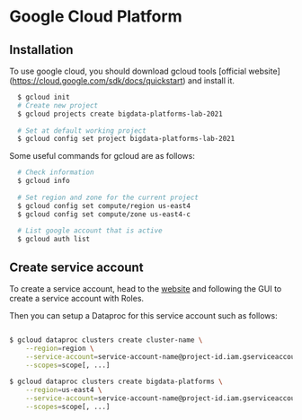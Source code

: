 # Google Cloud Platform

## Installation

To use google cloud, you should download gcloud tools [official website] (https://cloud.google.com/sdk/docs/quickstart) and install it.

```bash
  $ gcloud init
  # Create new project
  $ gcloud projects create bigdata-platforms-lab-2021
  
  # Set at default working project
  $ gcloud config set project bigdata-platforms-lab-2021
```

Some useful commands for gcloud are as follows:
```bash
  # Check information
  $ gcloud info
  
  # Set region and zone for the current project
  $ gcloud config set compute/region us-east4
  $ gcloud config set compute/zone us-east4-c
  
  # List google account that is active
  $ gcloud auth list

```


## Create service account 
To create a service account, head to the [website](https://cloud.google.com/compute/docs/access/create-enable-service-accounts-for-instances) and following the GUI to create a service account with Roles.

Then you can setup a Dataproc for this service account such as follows:
```bash

$ gcloud dataproc clusters create cluster-name \
    --region=region \
    --service-account=service-account-name@project-id.iam.gserviceaccount.com \
    --scopes=scope[, ...]
    
$ gcloud dataproc clusters create bigdata-platforms \
    --region=us-east4 \
    --service-account=service-account-name@project-id.iam.gserviceaccount.com \
    --scopes=scope[, ...]
    
```

